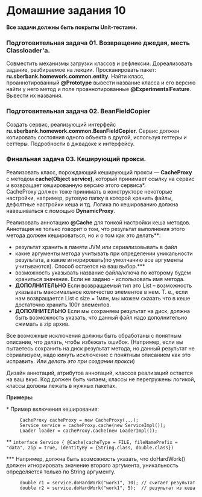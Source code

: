 # Домашние задания 10
**Все задачи должны быть покрыты Unit-тестами.**
### Подготовительная задача 01. Возвращение джедая, месть Classloader'а.
Совместить механизмы загрузки классов и рефлексии. Дореализовать задание, разбираемое на лекции.
Просканировать пакет: **ru.sberbank.homework.common.entity**.
Найти класс, проаннотированный **@Prototype** вывести название класса и его версию
найти у него метод и поле проаннотированные **@ExperimentalFeature**. Вывести их названия.
### Подготовительная задача 02. BeanFieldCopier
Создать сервис, реализующий интерфейс **ru.sberbank.homework.common.BeanFieldCopier**.
Сервис должен копировать состояния одного объекта в другой, используя геттеры и сеттеры. 
Подробности в джвадоке к интерфейсу.

### Финальная задача 03. Кеширующий прокси.
Реализовать класс, порождающий кеширующий прокси — **CacheProxy** с методом **cache(Object service)**, 
который принимает ссылку на сервис и возвращает кешированную версию этого сервиса*.  
CacheProxy должен тоже принимать в конструкторе некоторые настройки, 
например, рутовую папку в которой хранить файлы, дефолтные настройки кеша и тд. 
Логика по кешированию должна навешиваться с помощью **DynamicProxy**. 

Реализовать аннотацию **@Cache** для тонкой настройки кеша методов. 
Аннотация не только говорит о том, что результат выполнения этого метода должен кешироваться, 
но и о том как это делать\**:
* результат хранить в памяти JVM или сериализовывать в файл
* какие аргументы метода учитывать при определении уникальности результата,
а какие игнорировать(по умолчанию все аргументы учитываются). Способ остается на ваш выбор.\***
* возможность указывать название файла/ключа по которому будем храниться значение. Если не задано - использовать имя метода.
* **ДОПОЛНИТЕЛЬНО** Если возвращаемый тип это List – возможность указывать максимальное количество элементов в нем.
   Т. е., если нам возвращается List с size = 1млн, мы можем сказать что в кеше достаточно хранить 100т элементов.
* **ДОПОЛНИТЕЛЬНО** Если мы сохраняем результат на диск, должна быть возможность указать, что данный файл надо дополнительно сжимать в zip архив.

Все возможные исключения должны быть обработаны с понятным описание, что делать, чтобы избежать ошибок. 
(Например, если вы пытаетесь сохранить на диск результат метода, но данный результат не сериализуем,
 надо кинуть исключение с понятным описанием как это исправить. Или _делать это при создании прокси_)
 
Дизайн аннотаций, атрибутов  аннотаций, классов реализаций остается на ваш вкус. 
Код должен быть читаем, классы не перегружены логикой, классы должны лежать в нужных пакетах.

**Примеры:**

\* Пример включения кеширования:

         CacheProxy cacheProxy = new CacheProxy(...);
         Service service = cacheProxy.cache(new ServiceImpl());
         Loader loader = cacheProxy.cache(new LoaderImpl());

\** `interface Service {
    @Cache(cacheType = FILE, fileNamePrefix = "data", zip = true, identityBy = {String.class, double.class})`

\*** Например, должна быть возможность указать, что doHardWork() должен игнорировать значение второго аргумента, 
  уникальность определяется только по String аргументу.  
  
         double r1 = service.doHardWork("work1", 10); // считает результат
         double r2 = service.doHardWork("work1", 5);  // результат из кеша
